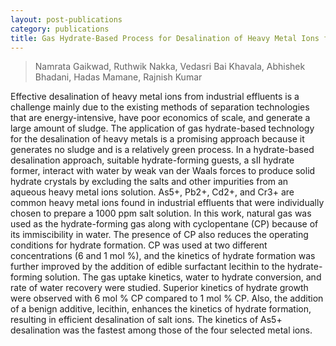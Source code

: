 ```yaml
---
layout: post-publications
category: publications
title: Gas Hydrate-Based Process for Desalination of Heavy Metal Ions from an Aqueous Solution
---
```


>Namrata Gaikwad, Ruthwik Nakka, Vedasri Bai Khavala, Abhishek Bhadani, Hadas Mamane, Rajnish Kumar

Effective desalination of heavy metal ions from industrial effluents is a challenge mainly due to the existing methods of separation technologies that are energy-intensive, have poor economics of scale, and generate a large amount of sludge. The application of gas hydrate-based technology for the desalination of heavy metals is a promising approach because it generates no sludge and is a relatively green process. In a hydrate-based desalination approach, suitable hydrate-forming guests, a sII hydrate former, interact with water by weak van der Waals forces to produce solid hydrate crystals by excluding the salts and other impurities from an aqueous heavy metal ions solution. As5+, Pb2+, Cd2+, and Cr3+ are common heavy metal ions found in industrial effluents that were individually chosen to prepare a 1000 ppm salt solution. In this work, natural gas was used as the hydrate-forming gas along with cyclopentane (CP) because of its immiscibility in water. The presence of CP also reduces the operating conditions for hydrate formation. CP was used at two different concentrations (6 and 1 mol %), and the kinetics of hydrate formation was further improved by the addition of edible surfactant lecithin to the hydrate-forming solution. The gas uptake kinetics, water to hydrate conversion, and rate of water recovery were studied. Superior kinetics of hydrate growth were observed with 6 mol % CP compared to 1 mol % CP. Also, the addition of a benign additive, lecithin, enhances the kinetics of hydrate formation, resulting in efficient desalination of salt ions. The kinetics of As5+ desalination was the fastest among those of the four selected metal ions.
